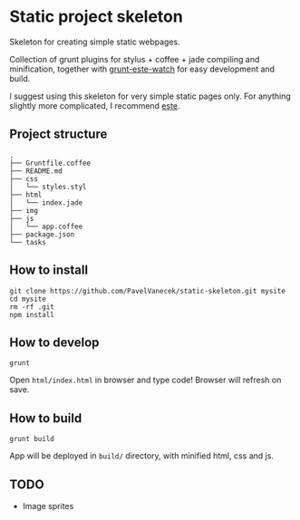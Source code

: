 Static project skeleton
======================

Skeleton for creating simple static webpages.

Collection of grunt plugins for stylus + coffee + jade compiling and minification, together with [grunt-este-watch](https://github.com/steida/grunt-este-watch) for easy development and build.

I suggest using this skeleton for very simple static pages only. For anything slightly more complicated, I recommend [este](https://github.com/steida/este).

Project structure
-----------------

    .
    ├── Gruntfile.coffee
    ├── README.md
    ├── css
    │   └── styles.styl
    ├── html
    │   └── index.jade
    ├── img
    ├── js
    │   └── app.coffee
    ├── package.json
    └── tasks


How to install
--------------

    git clone https://github.com/PavelVanecek/static-skeleton.git mysite
    cd mysite
    rm -rf .git
    npm install

How to develop
--------------

    grunt

Open `html/index.html` in browser and type code! Browser will refresh on save.

How to build
-------------

    grunt build

App will be deployed in `build/` directory, with minified html, css and js.

TODO
-------------

- Image sprites
